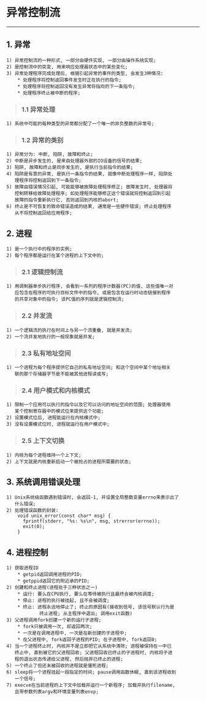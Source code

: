 # **异常控制流**
***


## **1. 异常**
    1) 异常控制流的一种形式, 一部分由硬件实现, 一部分由操作系统实现;
    2) 是控制流中的突变, 用来响应处理器状态中的某些变化;
    3) 异常处理程序完成处理后, 根据引起异常的事件的类型, 会发生3种情况:
        * 处理程序将控制返回事件发生时正在执行的指令;
        * 处理程序将控制返回没有发生异常将指向的下一条指令;
        * 处理程序终止被中断的程序;
> ### **1.1 异常处理**
    1) 系统中可能的每种类型的异常都分配了一个唯一的非负整数的异常号;
> ### **1.2 异常的类别**
    1) 异常分为: 中断, 陷阱, 故障和终止;
    2) 中断是异步发生的, 是来自处理器外部的IO设备的信号的结果;
    3) 陷阱, 故障和终止是同步发生的, 是执行当前指令的结果;
    4) 陷阱是有意的异常, 是执行一条指令的结果, 就像中断处理程序一样, 陷阱处
       理程序将控制返回到下一条指令;
    5) 故障由错误情况引起, 可能能够被故障处理程序修正; 故障发生时, 处理器将
       控制转移给故障处理程序; 如处理程序能够修正这个错误就将控制返回到引起
       故障的指令重新执行它, 否则返回到内核的abort;
    6) 终止是不可恢复的致命错误造成的结果, 通常是一些硬件错误; 终止处理程序
       从不将控制返回给应用程序;

## **2. 进程**
    1) 是一个执行中的程序的实例; 
    2) 每个程序都是运行在某个进程的上下文中的;
> ### **2.1 逻辑控制流**
    1) 用调制器单步执行程序, 会看到一系列的程序计数器(PC)的值, 这些值唯一对
       应包含在程序的可执行目标文件中的指令, 或是包含在运行时动态链接到程序
       的共享对象中的指令; 该PC值的序列就是逻辑控制流;
> ### **2.2 并发流**
    1) 一个逻辑流的执行在时间上与另一个流重叠, 就是并发流;
    2) 一个流并发地执行的一般现象就是并发;
> ### **2.3 私有地址空间**
    1) 一个进程为每个程序提供它自己的私有地址空间; 和这个空间中某个地址相关
       联的那个存储器字节是不能被其他进程读或写; 
> ### **2.4 用户模式和内核模式**
    1) 限制一个应用可以执行的指令以及它可以访问的地址空间的范围; 处理器使用
       某个控制寄存器中的模式位来提供这个功能;
    2) 设置模式位后, 进程能运行在内核模式中;
    3) 没有设置模式位时, 进程就运行在用户模式中;
> ### **2.5 上下文切换**
    1) 内核为每个进程维持一个上下文;
    2) 上下文就是内核重新启动一个被抢占的进程所需要的状态;


## **3. 系统调用错误处理**
    1) Unix系统级函数遇到错误时, 会返回-1, 并设置全局整数变量errno来表示出了
       什么错误;
    2) 处理错误函数的封装:
        void unix_error(const char* msg) {
          fprintf(stderr, "%s: %s\n", msg, strerror(errno));
          exit(0);
        }


## **4. 进程控制**
    1) 获取进程ID
        * getpid返回调用进程的PID;
        * getppid返回它的附近承的PID;
    2) 创建和终止进程(进程处于三种状态之一)
        * 运行: 要么在CPU执行, 要么在等待被执行且最终会被内核调度;
        * 停止: 进程的执行被挂起, 且不会被调度;
        * 终止: 进程永远地停止了; 终止的原因有(接收到信号, 该信号默认行为是
                终止进程; 从主程序中退出; 调用exit函数)
    3) 父进程调用fork创建一个新的运行子进程;
        * fork只被调用一次, 却返回两次;
        * 一次是在调用进程中, 一次是在新创建的子进程中;
        * 在父进程中, fork返回子进程的PID; 在子进程中, fork返回0;
    4) 当一个进程终止时, 内核并不是立即把它从系统中清除; 进程被保持在一中已
       终止中, 直到被它的父进程回收; 父进程回收已终止的子进程时, 内核将子进
       程的退出状态传递给父进程, 然后抛弃已终止的进程;
    5) 一个终止了但还未被回收的进程就是僵死进程;
    6) sleep将一个进程挂起一段指定的时间; pause调用函数休眠, 直到该进程收到
       一个信号;
    7) execve在当前进程的上下文中加载并运行一个新程序; 加载并执行filename, 
       且带参数列表argv和环境变量列表envp;
